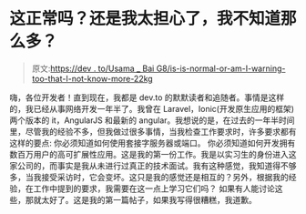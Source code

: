 # 这正常吗？还是我太担心了，我不知道那么多？

> 原文:[https://dev . to/Usama _ Bai G8/is-is-normal-or-am-I-warning-too-that-I-not-know-more-22kg](https://dev.to/usama_baig8/is-is-normal-or-am-i-worrying-too-much-that-i-dont-know-that-much-22kg)

嗨，各位开发者！直到现在，我都是 dev.to 的默默读者和追随者。事情是这样的，我已经从事网络开发一年半了。我曾在 Laravel，Ionic(开发原生应用的框架)两个版本的 it，AngularJS 和最新的 angular。我想说的是，在过去的一年半时间里，尽管我的经验不多，但我做过很多事情，当我检查工作要求时，许多要求都有这样的要点:
你必须知道如何使用套接字服务器或端口。
你必须知道如何开发拥有数百万用户的高可扩展性应用。这是我的第一份工作。我是以实习生的身份进入这家公司的，而事实是我从未进行过真正的技术面试。我有这种感觉，我知道得不够多，当我接受采访时，它会变坏。这只是我的感觉还是相互的？另外，根据我的经验，在工作中提到的要求，我需要在这一点上学习它们吗？
如果有人能讨论这些，那就太好了。这是我的第一篇帖子，如果我写得很糟糕，我道歉。